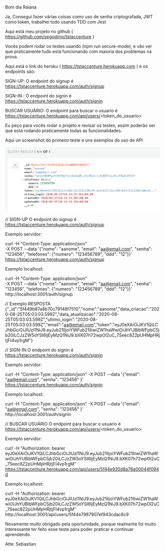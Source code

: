Bom dia Raiana

Ja, Consegui fazer várias coisas como uso de senha criptografada, JWT como token, trabalhei todo usando TDD com Jest

Aqui está meu projeto no github ( https://github.com/segodimo/tstaccenture ) 

Vocês podem rodar os testes usando (npm run secure-mode), e vão ver que praticamente tudo está funcionando com maioria dos problemas na prova. 

Aqui está o link do heroku ( https://tstaccenture.herokuapp.com ) e os endpoints são:

SIGN-UP:
O endpoint do signup é https://tstaccenture.herokuapp.com/auth/signup 

SIGN-IN :
O endpoint do signin é https://tstaccenture.herokuapp.com/auth/signin 

BUSCAR USUÁRIO:
O endpoint para buscar o usuario é https://tstaccenture.herokuapp.com/api/users/<token_do_usuario>


Eu peço para vocês rodar o projeto e revisar os testes, assim poderão ver que está rodando praticamente todas as funcionalidades.


Aqui un screenshot do primeiro teste e uns exemplos do uso de API

![Image](https://github.com/segodimo/tstaccenture/blob/master/img_test_sing_up.png?raw=true)

// SIGN-UP
O endpoint do signup é https://tstaccenture.herokuapp.com/auth/signup 

Exemplo servidor:

curl -H "Content-Type: application/json" \
-X POST --data '{"nome": "aanome", "email": "aa@email.com", "senha": "123456", "telefones": {"numero": "123456789", "ddd": "12"}}' \
https://tstaccenture.herokuapp.com/auth/signup 

Exemplo localhost:

curl -H "Content-Type: application/json" \
-X POST --data '{"nome": "aanome", "email": "aa@email.com", "senha": "123456", "telefones": {"numero": "123456789", "ddd": "12"}}' \
http://localhost:3001/auth/signup 

// Exemplo RESPOSTA
{"_id":"5f449b87a8b70c79148f7510","nome":"aanome","data_criacao":"2020-08-25T05:03:03.599Z","data_atualizacao":"2020-08-25T05:03:03.599Z","ultimo_login":"2020-08-25T05:03:03.599Z","email":"aa@email.com","token":"eyJ0eXAiOiJKV1QiLCJhbGciOiJIUzI1NiJ9.eyJub21lIjoiYWFub21lIiwiZW1haWwiOiJhYUBlbWFpbC5jb20iLCJzZW5oYSI6IjEyMzQ1NiJ9.bXK07h72wpOl2uC_7Seec8Z2pUHMpHRjtjFI4vp1rgM"}




// SIGN-IN 
O endpoint do signin é https://tstaccenture.herokuapp.com/auth/signin 

Exemplo servidor:

curl -H "Content-Type: application/json" -X POST --data '{"email": "aa@email.com", "senha": "123456" }' \
https://tstaccenture.herokuapp.com/auth/signin 

Exemplo localhost:

curl -H "Content-Type: application/json" -X POST --data '{"email": "aa@email.com", "senha": "123456" }' \
http://localhost:3001/auth/signin 



// BUSCAR USUÁRIO
O endpoint para buscar o usuario é https://tstaccenture.herokuapp.com/api/users/<token_do_usuario>

Exemplo servidor:

curl -H "Authorization: bearer eyJ0eXAiOiJKV1QiLCJhbGciOiJIUzI1NiJ9.eyJub21lIjoiYWFub21lIiwiZW1haWwiOiJhYUBlbWFpbC5jb20iLCJzZW5oYSI6IjEyMzQ1NiJ9.bXK07h72wpOl2uC_7Seec8Z2pUHMpHRjtjFI4vp1rgM" \
https://tstaccenture.herokuapp.com/api/users/5f44e935d8a76a00044f094d

Exemplo localhost:

curl -H "Authorization: bearer eyJ0eXAiOiJKV1QiLCJhbGciOiJIUzI1NiJ9.eyJub21lIjoiYWFub21lIiwiZW1haWwiOiJhYUBlbWFpbC5jb20iLCJzZW5oYSI6IjEyMzQ1NiJ9.bXK07h72wpOl2uC_7Seec8Z2pUHMpHRjtjFI4vp1rgM" \
http://localhost:3001/api/users/5f44e7987907ef943cdac8c9


Novamente muito obrigado pela oportunidade, porque realmente foi muito interessante ter feito esse teste para poder praticar e continuar aprendendo. 

Atte: Sebastian
